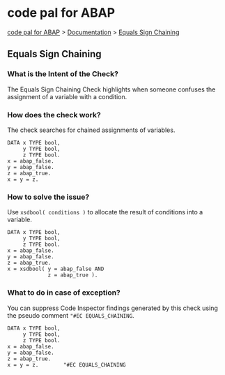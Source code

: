 # code pal for ABAP

[code pal for ABAP](../../README.md) > [Documentation](../check_documentation.md) > [Equals Sign Chaining](equals-sign-chaining.md)

## Equals Sign Chaining

### What is the Intent of the Check?

The Equals Sign Chaining Check highlights when someone confuses the assignment of a variable with a condition.

### How does the check work?

The check searches for chained assignments of variables.

```abap
DATA x TYPE bool,
     y TYPE bool,
     z TYPE bool.
x = abap_false.
y = abap_false.
z = abap_true.
x = y = z.
```

### How to solve the issue?

Use `xsdbool( conditions )` to allocate the result of conditions into a variable.

```abap
DATA x TYPE bool,
     y TYPE bool,
     z TYPE bool.
x = abap_false.
y = abap_false.
z = abap_true.
x = xsdbool( y = abap_false AND
             z = abap_true ).
```

### What to do in case of exception?

You can suppress Code Inspector findings generated by this check using the pseudo comment `"#EC EQUALS_CHAINING`.

```abap
DATA x TYPE bool,
     y TYPE bool,
     z TYPE bool.
x = abap_false.
y = abap_false.
z = abap_true.
x = y = z.        "#EC EQUALS_CHAINING
```
